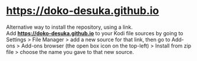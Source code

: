 # https://doko-desuka.github.io
Alternative way to install the repository, using a link.  
Add **https://doko-desuka.github.io** to your Kodi file sources by going to Settings > File Manager > add a new source for that link, then go to Add-ons > Add-ons browser (the open box icon on the top-left) > Install from zip file > choose the name you gave to that new source.
